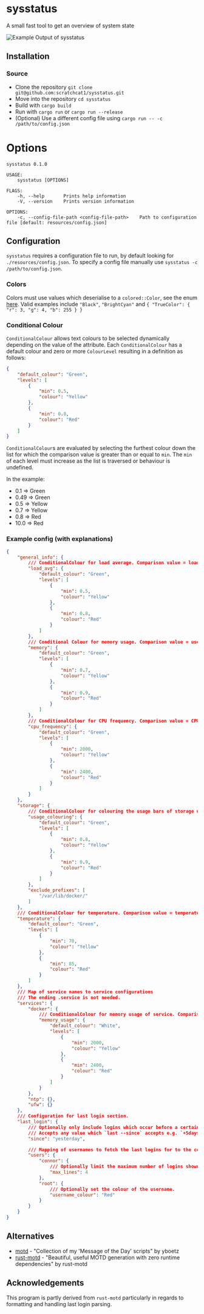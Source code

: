 # sysstatus
A small fast tool to get an overview of system state

![Example Output of sysstatus](resources/example_output.png)

## Installation
### Source
- Clone the repository `git clone git@github.com:scratchcat1/sysstatus.git`
- Move into the repository `cd sysstatus`
- Build with `cargo build`
- Run with `cargo run` or `cargo run --release`
- (Optional) Use a different config file using `cargo run -- -c /path/to/config.json`

# Options
```
sysstatus 0.1.0

USAGE:
    sysstatus [OPTIONS]

FLAGS:
    -h, --help       Prints help information
    -V, --version    Prints version information

OPTIONS:
    -c, --config-file-path <config-file-path>    Path to configuration file [default: resources/config.json]
```

## Configuration
`sysstatus` requires a configuration file to run, by default looking for `./resources/config.json`.
To specify a config file manually use `sysstatus -c /path/to/config.json`.

### Colors
Colors must use values which deserialise to a `colored::Color`, see the enum [here](https://docs.rs/colored/2.0.0/colored/enum.Color.html).
Valid examples include `"Black"`, `"BrightCyan"` and `{
    "TrueColor": {
        "r": 3,
        "g": 4,
        "b": 255
    }
}`

### Conditional Colour
`ConditionalColour` allows text colours to be selected dynamically depending on the value of the attribute. Each `ConditionalColour` has a default colour and zero or more `ColourLevel` resulting in a definition as follows:
```json
{
    "default_colour": "Green",
    "levels": [
        {
            "min": 0.5,
            "colour": "Yellow"
        },
        {
            "min": 0.8,
            "colour": "Red"
        }
    ]
}
```
`ConditionalColour`s are evaluated by selecting the furthest colour down the list for which the comparison value is greater than or equal to `min`. The `min` of each level must increase as the list is traversed or behaviour is undefined.

In the example:
- 0.1 => Green
- 0.49 => Green
- 0.5 => Yellow
- 0.7 => Yellow
- 0.8 => Red
- 10.0 => Red

### Example config (with explanations)
```json
{
    "general_info": {
        /// ConditionalColour for load average. Comparison value = load / cores.
        "load_avg": {
            "default_colour": "Green",
            "levels": [
                {
                    "min": 0.5,
                    "colour": "Yellow"
                },
                {
                    "min": 0.8,
                    "colour": "Red"
                }
            ]
        },
        /// Conditional Colour for memory usage. Comparison value = used / total.
        "memory": {
            "default_colour": "Green",
            "levels": [
                {
                    "min": 0.7,
                    "colour": "Yellow"
                },
                {
                    "min": 0.9,
                    "colour": "Red"
                }
            ]
        },
        /// ConditionalColour for CPU frequency. Comparison value = CPU frequency in MHz.
        "cpu_frequency": {
            "default_colour": "Green",
            "levels": [
                {
                    "min": 2000,
                    "colour": "Yellow"
                },
                {
                    "min": 2400,
                    "colour": "Red"
                }
            ]
        }
    },
    "storage": {
        /// ConditionalColour for colouring the usage bars of storage usage. Comparison value = used / total.
        "usage_colouring": {
            "default_colour": "Green",
            "levels": [
                {
                    "min": 0.8,
                    "colour": "Yellow"
                },
                {
                    "min": 0.9,
                    "colour": "Red"
                }
            ]
        },
        "exclude_prefixes": [
            "/var/lib/docker/"
        ]
    },
    /// ConditionalColour for temperature. Comparison value = temperature of component.
    "temperature": {
        "default_colour": "Green",
        "levels": [
            {
                "min": 70,
                "colour": "Yellow"
            },
            {
                "min": 85,
                "colour": "Red"
            }
        ]
    },
    /// Map of service names to service configurations
    /// The ending .service is not needed.
    "services": {
        "docker": {
            /// ConditionalColour for memory usage of service. Comparison value = memory usage in bytes.
            "memory_usage": {
                "default_colour": "White",
                "levels": [
                    {
                        "min": 2000,
                        "colour": "Yellow"
                    },
                    {
                        "min": 2400,
                        "colour": "Red"
                    }
                ]
            }
        },
        "ntp": {},
        "ufw": {}
    },
    /// Configuration for last login section.
    "last_login": {
        /// Optionally only include logins which occur before a certain time.
        /// Accepts any value which `last --since` accepts e.g. `+5days`, `yesterday`.
        "since": "yesterday",

        /// Mapping of usernames to fetch the last logins for to the configuration for that user's last login.
        "users": {
            "connor": {
                /// Optionally limit the maximum number of logins shown of the user.
                "max_lines": 4
            },
            "root": {
                /// Optionally set the colour of the username.
                "username_colour": "Red"
            }
        }
    }
}
```

## Alternatives
- [motd](https://github.com/yboetz/motd) - "Collection of my 'Message of the Day' scripts" by yboetz
- [rust-motd](https://github.com/rust-motd/rust-motd) - "Beautiful, useful MOTD generation with zero runtime dependencies" by rust-motd

## Acknowledgements
This program is partly derived from `rust-motd` particularly in regards to formatting and handling last login parsing.